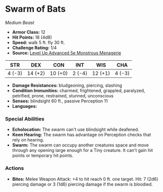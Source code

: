 # Swarm of Bats

*Medium* *Beast*

- **Armor Class:** 12
- **Hit Points:** 18 (4d8)
- **Speed:** walk 5 ft. fly 30 ft.
- **Challenge Rating:** 1/4
- **Source:** [Level Up Advanced 5e Monstrous Menagerie](https://www.levelup5e.com)

| STR | DEX | CON | INT | WIS | CHA |
| --- | --- | --- | --- | --- | --- |
| 4 (-3) | 14 (+2) | 10 (+0) | 2 (-4) | 12 (+1) | 4 (-3) |

- **Damage Resistances:** bludgeoning, piercing, slashing
- **Condition Immunities:** charmed, frightened, grappled, paralyzed, petrified, prone, restrained, stunned, unconscious
- **Senses:** blindsight 60 ft., passive Perception 11
- **Languages:** 
### Special Abilities
- **Echolocation:** The swarm can't use blindsight while deafened.
- **Keen Hearing:** The swarm has advantage on Perception checks that rely on hearing.
- **Swarm:** The swarm can occupy another creatures space and move through any opening large enough for a Tiny creature. It can't gain hit points or temporary hit points.
### Actions
- **Bites:** Melee Weapon Attack: +4 to hit  reach 0 ft.  one target. Hit: 7 (2d6) piercing damage  or 3 (1d6) piercing damage if the swarm is bloodied.
